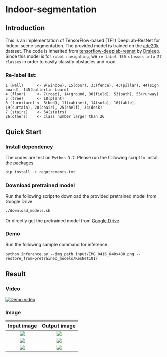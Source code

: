 # Indoor-segmentation
## Introduction
  This is an implementation of TensorFlow-based (TF1) DeepLab-ResNet for Indoor-scene segmentation. The provided model is trained on the [ade20k](http://sceneparsing.csail.mit.edu/) dataset. The code is inherited from [tensorflow-deeplab-resnet](https://github.com/DrSleep/tensorflow-deeplab-resnet) by [Drsleep](https://drsleep.github.io/). Since this model is for `robot navigating`, we `re-label 150 classes into 27 classes` in order to easily classify obstacles and road.  

### Re-label list: 
```
1 (wall)      <- 9(window), 15(door), 33(fence), 43(pillar), 44(sign board), 145(bullertin board)
4 (floor)     <- 7(road), 14(ground, 30(field), 53(path), 55(runway)
5 (tree)      <- 18(plant)
8 (furniture) <- 8(bed), 11(cabinet), 14(sofa), 16(table), 19(curtain), 20(chair), 25(shelf), 34(desk) 
7 (stairs)    <- 54(stairs)
26(others)    <- class number larger than 26
```

  
## Quick Start 
### Install dependency 
The codes are test on `Python 3.7`. Please run the following script to install the packages.
```bash
pip install -r requirements.txt
```

### Download pretrained model
Run the following script to download the provided pretrained model from Google Drive.
```bash
./download_models.sh
```
Or directly get the pretrained model from [Google Drive](https://drive.google.com/file/d/1o7QrlNxH6BX6uYatlR06-A_cutWD9sNg/view?usp=sharing).

### Demo
Run the following sample command for inference
```
python inference.py --img_path input/IMG_0416_640x480.png --restore_from=pretrained_models/ResNet101/
```

## Result
### Video
[![Demo video](https://img.youtube.com/vi/4OqW3M-eqaQ/0.jpg)](https://youtu.be/4OqW3M-eqaQ)
### Image
Input image                |  Output image
:-------------------------:|:-------------------------:
![](https://github.com/hellochick/Indoor-segmentation/blob/master/input/IMG_0416_640x480.png)  |  ![](https://github.com/hellochick/Indoor-segmentation/blob/master/output/IMG_0416_640x480.png)
![](https://github.com/hellochick/Indoor-segmentation/blob/master/input/IMG_0417_640x480.png)  |  ![](https://github.com/hellochick/Indoor-segmentation/blob/master/output/IMG_0417_640x480.png)
![](https://github.com/hellochick/Indoor-segmentation/blob/master/input/IMG_0418_640x480.png)  |  ![](https://github.com/hellochick/Indoor-segmentation/blob/master/output/IMG_0418_640x480.png)
